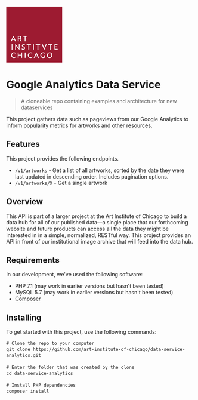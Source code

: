 ![Art Institute of Chicago](https://raw.githubusercontent.com/Art-Institute-of-Chicago/template/master/aic-logo.gif)

# Google Analytics Data Service
> A cloneable repo containing examples and architecture for new dataservices

This project gathers data such as pageviews from our Google Analytics to inform popularity metrics for artworks and other resources.



## Features

This project provides the following endpoints.

* `/v1/artworks` - Get a list of all artworks, sorted by the date they were last updated in descending order. Includes pagination options.
* `/v1/artworks/X` - Get a single artwork



## Overview

This API is part of a larger project at the Art Institute of Chicago to build a data hub for all of 
our published data—a single place that our forthcoming website and future products can access all the
data they might be interested in in a simple, normalized, RESTful way. This project provides an
API in front of our institutional image archive that will feed into the data hub.



## Requirements

In our development, we've used the following software:

* PHP 7.1 (may work in earlier versions but hasn't been tested)
* MySQL 5.7 (may work in earlier versions but hasn't been tested)
* [Composer](https://getcomposer.org/)

## Installing

To get started with this project, use the following commands:

```shell
# Clone the repo to your computer
git clone https://github.com/art-institute-of-chicago/data-service-analytics.git

# Enter the folder that was created by the clone
cd data-service-analytics

# Install PHP dependencies
composer install
```
